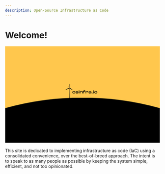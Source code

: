 ```yaml
---
description: Open-Source Infrastructure as Code
---
```


# Welcome!

![](.gitbook/assets/windmill.png)

This site is dedicated to implementing infrastructure as code (IaC) using a consolidated convenience, over the best-of-breed approach. The intent is to speak to as many people as possible by keeping the system simple, efficient, and not too opinionated.
